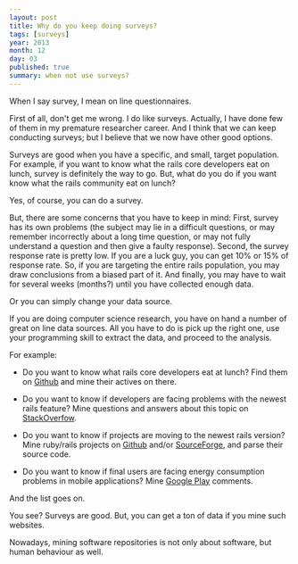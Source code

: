 ```yaml
---
layout: post
title: Why do you keep doing surveys?
tags: [surveys]
year: 2013
month: 12
day: 03
published: true
summary: when not use surveys?
---
```


When I say survey, I mean on line questionnaires.

First of all, don't get me wrong. I do like surveys. Actually, I have done few of them in my premature researcher career. And I think that we can keep conducting surveys; but I believe that we now have other good options.

Surveys are good when you have a specific, and small, target population. For example, if you want to know what the rails core developers eat on lunch, survey is definitely the way to go. But, what do you do if you want know what the rails community eat on lunch?

Yes, of course, you can do a survey.

But, there are some concerns that you have to keep in mind: First, survey has its own problems (the subject may lie in a difficult questions, or may remember incorrectly about a long time question, or may not fully understand a question and then give a faulty response). Second, the survey response rate is pretty low. If you are a luck guy, you can get 10% or 15% of response rate. So, if you are targeting the entire rails population, you may draw conclusions from a biased part of it. And finally, you may have to wait for several weeks (months?) until you have collected enough data.

Or you can simply change your data source.

If you are doing computer science research, you have on hand a number of great on line data sources. All you have to do is pick up the right one, use your programming skill to extract the data, and proceed to the analysis.

For example:

- Do you want to know what rails core developers eat at lunch? Find them on [Github](http://www.github.com) and mine their actives on there.

- Do you want to know if developers are facing problems with the newest rails feature? Mine questions and answers about this topic on [StackOverfow](http://www.stackoverflow.com).

- Do you want to know if projects are moving to the newest rails version? Mine ruby/rails projects on [Github](http://www.github.com) and/or [SourceForge](http://www.sourceforge.com), and parse their source code.

- Do you want to know if final users are facing energy consumption problems in mobile applications? Mine [Google Play](http://play.google.com) comments.

And the list goes on.

You see? Surveys are good. But, you can get a ton of data if you mine such websites.

Nowadays, mining software repositories is not only about software, but human behaviour as well.
